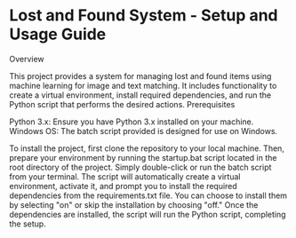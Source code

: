 # Lost and Found System - Setup and Usage Guide
Overview

This project provides a system for managing lost and found items using machine learning for image and text matching. It includes functionality to create a virtual environment, install required dependencies, and run the Python script that performs the desired actions.
Prerequisites

Python 3.x: Ensure you have Python 3.x installed on your machine.
Windows OS: The batch script provided is designed for use on Windows.

To install the project, first clone the repository to your local machine. Then, prepare your environment by running the startup.bat script located in the root directory of the project. Simply double-click or run the batch script from your terminal. The script will automatically create a virtual environment, activate it, and prompt you to install the required dependencies from the requirements.txt file. You can choose to install them by selecting "on" or skip the installation by choosing "off." Once the dependencies are installed, the script will run the Python script, completing the setup.

